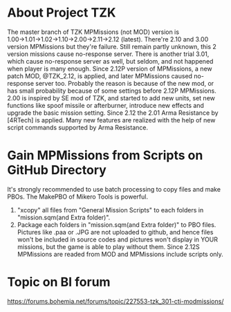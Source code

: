 # About Project TZK
The master branch of TZK MPMissions (not MOD) version is 1.00→1.01→1.02→1.10→2.00→2.11→2.12 (latest). There're 2.10 and 3.00 version MPMissions but they're failure. Still remain partly unknown, this 2 version missions cause no-response server. There is another trial 3.01, which cause no-response server as well, but seldom, and not happened when player is many enough. Since 2.12P version of MPMissions, a new patch MOD, @TZK_2.12, is applied, and later MPMissions caused no-response server too. Probably the reason is because of the new mod, or has small probability because of some settings before 2.12P MPMissions.
2.00 is inspired by SE mod of TZK, and started to add new units, set new functions like spoof missile or afterburner, introduce new effects and upgrade the basic mission setting.
Since 2.12 the 2.01 Arma Resistance by [4RTech] is applied. Many new features are realized with the help of new script commands supported by Arma Resistance.
# Gain MPMissions from Scripts on GitHub Directory
It's strongly recommended to use batch processing to copy files and make PBOs. The MakePBO of Mikero Tools is powerful.
1. "xcopy" all files from "General Mission Scripts" to each folders in "mission.sqm(and Extra folder)".
2. Package each folders in "mission.sqm(and Extra folder)" to PBO files.
Pictures like .paa or .JPG are not uploaded to github, and hence files won't be included in source codes and pictures won't display in YOUR missions, but the game is able to play without them. Since 2.12S MPMissions are readed from MOD and MPMissions include scripts only.
# Topic on BI forum
https://forums.bohemia.net/forums/topic/227553-tzk_301-cti-modmissions/
